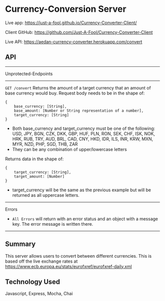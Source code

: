 # Currency-Conversion Server

Live app: https://just-a-fool.github.io/Currency-Converter-Client/

Client GitHub: https://github.com/Just-A-Fool/Currency-Converter-Client

Live API: https://aedan-currency-converter.herokuapp.com/convert

## API
_________
Unprotected-Endpoints
_____________________


`GET /convert` Returns the amount of a target currency that an amount of base currency would buy. Request body needs to be in the shape of: 

    {
        base_currency: [String],
        base_amount: [Number or String representation of a number],
        target_currency: [String]
    }

- Both base_currency and target_currency must be one of the following: USD, JPY, BGN, CZK, DKK, GBP, HUF, PLN, RON, SEK, CHF, ISK, NOK, HRK, RUB, TRY, AUD, BRL, CAD, CNY, HKD, IDR, ILS, INR, KRW, MXN, MYR, NZD, PHP, SGD, THB, ZAR
- They can be any combination of upper/lowercase letters

Returns data in the shape of:

    { 
        target_currency: [String],
        target_amount: [Number]
    }

- target_currency will be the same as the previous example but will be returned as all uppercase letters.


___________
Errors


- `All Errors` will return with an error status and an object with a message key. The error message is written there. 

______



## Summary

This server allows users to convert between different currencies. This is based off the live exchange rates at https://www.ecb.europa.eu/stats/eurofxref/eurofxref-daily.xml

## Technology Used

Javascript, Express, Mocha, Chai

